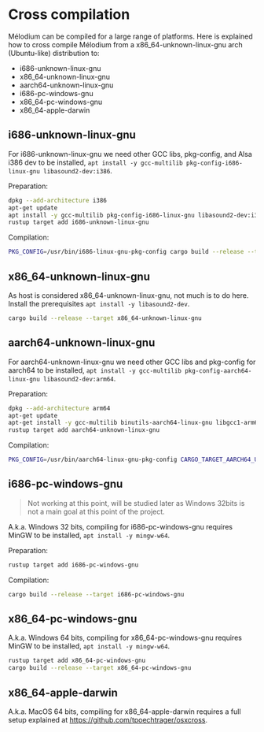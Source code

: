 
# Cross compilation

Mélodium can be compiled for a large range of platforms.
Here is explained how to cross compile Mélodium from a x86_64-unknown-linux-gnu arch (Ubuntu-like) distribution to:
- i686-unknown-linux-gnu
- x86_64-unknown-linux-gnu
- aarch64-unknown-linux-gnu
- i686-pc-windows-gnu
- x86_64-pc-windows-gnu
- x86_64-apple-darwin

## i686-unknown-linux-gnu

For i686-unknown-linux-gnu we need other GCC libs, pkg-config, and Alsa i386 dev to be installed, `apt install -y gcc-multilib pkg-config-i686-linux-gnu libasound2-dev:i386`.

Preparation:
```sh
dpkg --add-architecture i386
apt-get update
apt install -y gcc-multilib pkg-config-i686-linux-gnu libasound2-dev:i386
rustup target add i686-unknown-linux-gnu
```
Compilation:
```sh
PKG_CONFIG=/usr/bin/i686-linux-gnu-pkg-config cargo build --release --target i686-unknown-linux-gnu
```

## x86_64-unknown-linux-gnu

As host is considered x86_64-unknown-linux-gnu, not much is to do here.
Install the prerequisites `apt install -y libasound2-dev`.

```sh
cargo build --release --target x86_64-unknown-linux-gnu
```

## aarch64-unknown-linux-gnu

For aarch64-unknown-linux-gnu we need other GCC libs and pkg-config for aarch64 to be installed, `apt install -y gcc-multilib pkg-config-aarch64-linux-gnu libasound2-dev:arm64`.

Preparation:
```sh
dpkg --add-architecture arm64
apt-get update
apt-get install -y gcc-multilib binutils-aarch64-linux-gnu libgcc1-arm64-cross libc-dev:arm64 libasound2-dev:arm64
rustup target add aarch64-unknown-linux-gnu
```
Compilation:
```sh
PKG_CONFIG=/usr/bin/aarch64-linux-gnu-pkg-config CARGO_TARGET_AARCH64_UNKNOWN_LINUX_GNU_LINKER=/usr/aarch64-linux-gnu/bin/ld cargo build --verbose --target aarch64-unknown-linux-gnu
```

## i686-pc-windows-gnu

> Not working at this point, will be studied later as Windows 32bits is not a main goal at this point of the project.

A.k.a. Windows 32 bits, compiling for i686-pc-windows-gnu requires MinGW to be installed, `apt install -y mingw-w64`.

Preparation:
```sh
rustup target add i686-pc-windows-gnu
```
Compilation:
```sh
cargo build --release --target i686-pc-windows-gnu
```

## x86_64-pc-windows-gnu

A.k.a. Windows 64 bits, compiling for x86_64-pc-windows-gnu requires MinGW to be installed, `apt install -y mingw-w64`.

```sh
rustup target add x86_64-pc-windows-gnu
cargo build --release --target x86_64-pc-windows-gnu
```

## x86_64-apple-darwin

A.k.a. MacOS 64 bits, compiling for x86_64-apple-darwin requires a full setup explained at https://github.com/tpoechtrager/osxcross.

